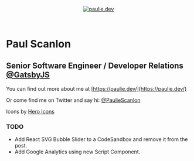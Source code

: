 <p align="center">
  <a href="https://paulie.dev/">
    <img alt="paulie.dev" src="https://paulie.dev/images/paulie-open-graph-image.jpg" />
  </a>
</p>

<br />

# Paul Scanlon

## Senior Software Engineer / Developer Relations [@GatsbyJS](https://twitter.com/GatsbyJs)

You can find out more about me at [https://paulie.dev/](https://paulie.dev/)

Or come find me on Twitter and say hi: [@PaulieScanlon](https://twitter.com/PaulieScanlon)

Icons by [Hero Icons](https://heroicons.com/)

### TODO

- Add React SVG Bubble Slider to a CodeSandbox and remove it from the post.
- Add Google Analytics using new Script Component.
